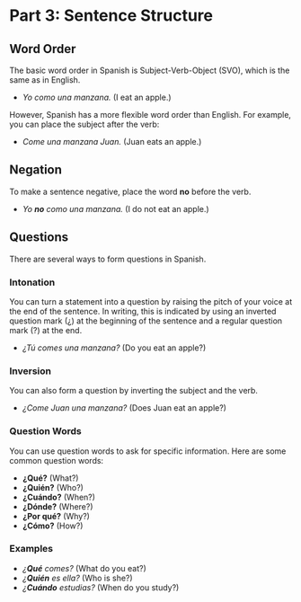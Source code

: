 
# Part 3: Sentence Structure

## Word Order

The basic word order in Spanish is Subject-Verb-Object (SVO), which is the same as in English.

*   *Yo como una manzana.* (I eat an apple.)

However, Spanish has a more flexible word order than English. For example, you can place the subject after the verb:

*   *Come una manzana Juan.* (Juan eats an apple.)

## Negation

To make a sentence negative, place the word **no** before the verb.

*   *Yo **no** como una manzana.* (I do not eat an apple.)

## Questions

There are several ways to form questions in Spanish.

### Intonation

You can turn a statement into a question by raising the pitch of your voice at the end of the sentence. In writing, this is indicated by using an inverted question mark (¿) at the beginning of the sentence and a regular question mark (?) at the end.

*   *¿Tú comes una manzana?* (Do you eat an apple?)

### Inversion

You can also form a question by inverting the subject and the verb.

*   *¿Come Juan una manzana?* (Does Juan eat an apple?)

### Question Words

You can use question words to ask for specific information. Here are some common question words:

*   **¿Qué?** (What?)
*   **¿Quién?** (Who?)
*   **¿Cuándo?** (When?)
*   **¿Dónde?** (Where?)
*   **¿Por qué?** (Why?)
*   **¿Cómo?** (How?)

### Examples

*   *¿**Qué** comes?* (What do you eat?)
*   *¿**Quién** es ella?* (Who is she?)
*   *¿**Cuándo** estudias?* (When do you study?)

